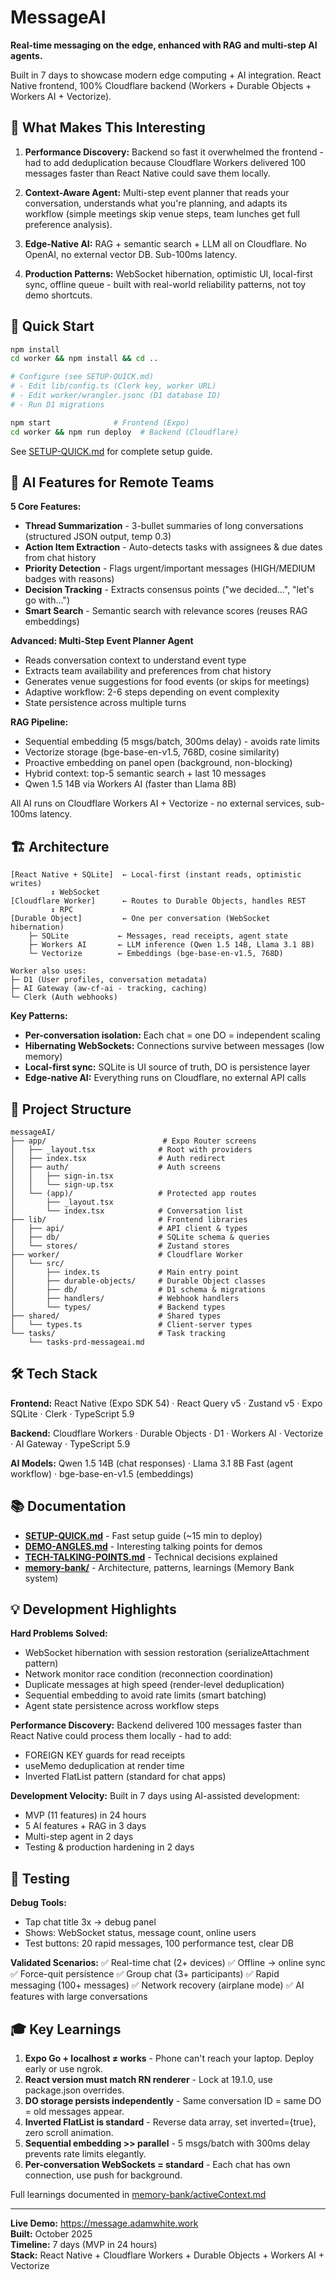 # MessageAI

**Real-time messaging on the edge, enhanced with RAG and multi-step AI agents.**

Built in 7 days to showcase modern edge computing + AI integration. React Native frontend, 100% Cloudflare backend (Workers + Durable Objects + Workers AI + Vectorize).

## 🎯 What Makes This Interesting

1. **Performance Discovery:** Backend so fast it overwhelmed the frontend - had to add deduplication because Cloudflare Workers delivered 100 messages faster than React Native could save them locally.

2. **Context-Aware Agent:** Multi-step event planner that reads your conversation, understands what you're planning, and adapts its workflow (simple meetings skip venue steps, team lunches get full preference analysis).

3. **Edge-Native AI:** RAG + semantic search + LLM all on Cloudflare. No OpenAI, no external vector DB. Sub-100ms latency.

4. **Production Patterns:** WebSocket hibernation, optimistic UI, local-first sync, offline queue - built with real-world reliability patterns, not toy demo shortcuts.

## 🚀 Quick Start

```bash
npm install
cd worker && npm install && cd ..

# Configure (see SETUP-QUICK.md)
# - Edit lib/config.ts (Clerk key, worker URL)
# - Edit worker/wrangler.jsonc (D1 database ID)
# - Run D1 migrations

npm start              # Frontend (Expo)
cd worker && npm run deploy  # Backend (Cloudflare)
```

See [SETUP-QUICK.md](./SETUP-QUICK.md) for complete setup guide.

## 🤖 AI Features for Remote Teams

**5 Core Features:**
- **Thread Summarization** - 3-bullet summaries of long conversations (structured JSON output, temp 0.3)
- **Action Item Extraction** - Auto-detects tasks with assignees & due dates from chat history
- **Priority Detection** - Flags urgent/important messages (HIGH/MEDIUM badges with reasons)
- **Decision Tracking** - Extracts consensus points ("we decided...", "let's go with...")
- **Smart Search** - Semantic search with relevance scores (reuses RAG embeddings)

**Advanced: Multi-Step Event Planner Agent**
- Reads conversation context to understand event type
- Extracts team availability and preferences from chat history
- Generates venue suggestions for food events (or skips for meetings)
- Adaptive workflow: 2-6 steps depending on event complexity
- State persistence across multiple turns

**RAG Pipeline:**
- Sequential embedding (5 msgs/batch, 300ms delay) - avoids rate limits
- Vectorize storage (bge-base-en-v1.5, 768D, cosine similarity)
- Proactive embedding on panel open (background, non-blocking)
- Hybrid context: top-5 semantic search + last 10 messages
- Qwen 1.5 14B via Workers AI (faster than Llama 8B)

All AI runs on Cloudflare Workers AI + Vectorize - no external services, sub-100ms latency.

## 🏗️ Architecture

```
[React Native + SQLite]  ← Local-first (instant reads, optimistic writes)
         ↕ WebSocket
[Cloudflare Worker]      ← Routes to Durable Objects, handles REST
         ↕ RPC
[Durable Object]         ← One per conversation (WebSocket hibernation)
    ├─ SQLite           ← Messages, read receipts, agent state
    ├─ Workers AI       ← LLM inference (Qwen 1.5 14B, Llama 3.1 8B)
    └─ Vectorize        ← Embeddings (bge-base-en-v1.5, 768D)

Worker also uses:
├─ D1 (User profiles, conversation metadata)
├─ AI Gateway (aw-cf-ai - tracking, caching)
└─ Clerk (Auth webhooks)
```

**Key Patterns:**
- **Per-conversation isolation:** Each chat = one DO = independent scaling
- **Hibernating WebSockets:** Connections survive between messages (low memory)
- **Local-first sync:** SQLite is UI source of truth, DO is persistence layer
- **Edge-native AI:** Everything runs on Cloudflare, no external API calls

## 📂 Project Structure

```
messageAI/
├── app/                          # Expo Router screens
│   ├── _layout.tsx              # Root with providers
│   ├── index.tsx                # Auth redirect
│   ├── auth/                    # Auth screens
│   │   ├── sign-in.tsx
│   │   └── sign-up.tsx
│   └── (app)/                   # Protected app routes
│       ├── _layout.tsx
│       └── index.tsx            # Conversation list
├── lib/                         # Frontend libraries
│   ├── api/                     # API client & types
│   ├── db/                      # SQLite schema & queries
│   └── stores/                  # Zustand stores
├── worker/                      # Cloudflare Worker
│   └── src/
│       ├── index.ts             # Main entry point
│       ├── durable-objects/     # Durable Object classes
│       ├── db/                  # D1 schema & migrations
│       ├── handlers/            # Webhook handlers
│       └── types/               # Backend types
├── shared/                      # Shared types
│   └── types.ts                 # Client-server types
└── tasks/                       # Task tracking
    └── tasks-prd-messageai.md
```

## 🛠️ Tech Stack

**Frontend:** React Native (Expo SDK 54) · React Query v5 · Zustand v5 · Expo SQLite · Clerk · TypeScript 5.9

**Backend:** Cloudflare Workers · Durable Objects · D1 · Workers AI · Vectorize · AI Gateway · TypeScript 5.9

**AI Models:** Qwen 1.5 14B (chat responses) · Llama 3.1 8B Fast (agent workflow) · bge-base-en-v1.5 (embeddings)

## 📚 Documentation

- **[SETUP-QUICK.md](./SETUP-QUICK.md)** - Fast setup guide (~15 min to deploy)
- **[DEMO-ANGLES.md](./DEMO-ANGLES.md)** - Interesting talking points for demos
- **[TECH-TALKING-POINTS.md](./TECH-TALKING-POINTS.md)** - Technical decisions explained
- **[memory-bank/](./memory-bank/)** - Architecture, patterns, learnings (Memory Bank system)

## 💡 Development Highlights

**Hard Problems Solved:**
- WebSocket hibernation with session restoration (serializeAttachment pattern)
- Network monitor race condition (reconnection coordination)
- Duplicate messages at high speed (render-level deduplication)
- Sequential embedding to avoid rate limits (smart batching)
- Agent state persistence across workflow steps

**Performance Discovery:**
Backend delivered 100 messages faster than React Native could process them locally - had to add:
- FOREIGN KEY guards for read receipts
- useMemo deduplication at render time
- Inverted FlatList pattern (standard for chat apps)

**Development Velocity:**
Built in 7 days using AI-assisted development:
- MVP (11 features) in 24 hours
- 5 AI features + RAG in 3 days
- Multi-step agent in 2 days
- Testing & production hardening in 2 days

## 🧪 Testing

**Debug Tools:**
- Tap chat title 3x → debug panel
- Shows: WebSocket status, message count, online users
- Test buttons: 20 rapid messages, 100 performance test, clear DB

**Validated Scenarios:**
✅ Real-time chat (2+ devices)
✅ Offline → online sync
✅ Force-quit persistence
✅ Group chat (3+ participants)
✅ Rapid messaging (100+ messages)
✅ Network recovery (airplane mode)
✅ AI features with large conversations

## 🎓 Key Learnings

1. **Expo Go + localhost ≠ works** - Phone can't reach your laptop. Deploy early or use ngrok.
2. **React version must match RN renderer** - Lock at 19.1.0, use package.json overrides.
3. **DO storage persists independently** - Same conversation ID = same DO = old messages appear.
4. **Inverted FlatList is standard** - Reverse data array, set inverted={true}, zero scroll animation.
5. **Sequential embedding >> parallel** - 5 msgs/batch with 300ms delay prevents rate limits elegantly.
6. **Per-conversation WebSockets = standard** - Each chat has own connection, use push for background.

Full learnings documented in [memory-bank/activeContext.md](./memory-bank/activeContext.md)

---

**Live Demo:** https://message.adamwhite.work  
**Built:** October 2025  
**Timeline:** 7 days (MVP in 24 hours)  
**Stack:** React Native + Cloudflare Workers + Durable Objects + Workers AI + Vectorize
